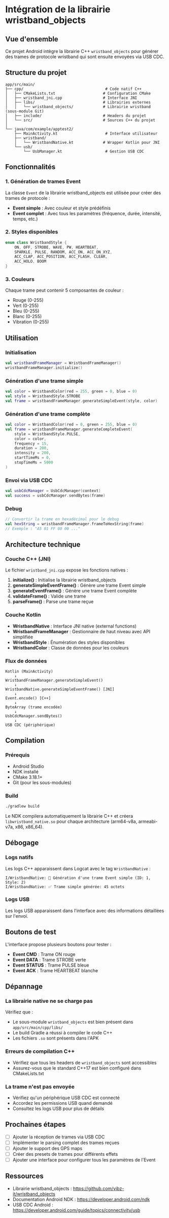 # Intégration de la librairie wristband_objects

## Vue d'ensemble

Ce projet Android intègre la librairie C++ `wristband_objects` pour générer des trames de protocole wristband qui sont ensuite envoyées via USB CDC.

## Structure du projet

```
app/src/main/
├── cpp/                                    # Code natif C++
│   ├── CMakeLists.txt                     # Configuration CMake
│   ├── wristband_jni.cpp                  # Interface JNI
│   ├── libs/                              # Librairies externes
│   │   └── wristband_objects/             # Librairie wristband (sous-module Git)
│   ├── include/                           # Headers du projet
│   └── src/                               # Sources C++ du projet
│
└── java/com/example/apptest2/
    ├── MainActivity.kt                     # Interface utilisateur
    ├── wristband/
    │   └── WristbandNative.kt             # Wrapper Kotlin pour JNI
    └── usb/
        └── UsbManager.kt                   # Gestion USB CDC
```

## Fonctionnalités

### 1. Génération de trames Event

La classe `Event` de la librairie wristband_objects est utilisée pour créer des trames de protocole :

- **Event simple** : Avec couleur et style prédéfinis
- **Event complet** : Avec tous les paramètres (fréquence, durée, intensité, temps, etc.)

### 2. Styles disponibles

```kotlin
enum class WristbandStyle {
    ON, OFF, STROBE, WAVE, PW, HEARTBEAT, 
    SPARKLE, PULSE, RANDOM, ACC_ON, ACC_ON_XYZ, 
    ACC_CLAP, ACC_POSITION, ACC_FLASH, CLEAR, 
    ACC_HOLO, BOOM
}
```

### 3. Couleurs

Chaque trame peut contenir 5 composantes de couleur :
- Rouge (0-255)
- Vert (0-255)
- Bleu (0-255)
- Blanc (0-255)
- Vibration (0-255)

## Utilisation

### Initialisation

```kotlin
val wristbandFrameManager = WristbandFrameManager()
wristbandFrameManager.initialize()
```

### Génération d'une trame simple

```kotlin
val color = WristbandColor(red = 255, green = 0, blue = 0)
val style = WristbandStyle.STROBE
val frame = wristbandFrameManager.generateSimpleEvent(style, color)
```

### Génération d'une trame complète

```kotlin
val color = WristbandColor(red = 0, green = 255, blue = 0)
val frame = wristbandFrameManager.generateCompleteEvent(
    style = WristbandStyle.PULSE,
    color = color,
    frequency = 15,
    duration = 200,
    intensity = 200,
    startTimeMs = 0,
    stopTimeMs = 5000
)
```

### Envoi via USB CDC

```kotlin
val usbCdcManager = UsbCdcManager(context)
val success = usbCdcManager.sendBytes(frame)
```

### Debug

```kotlin
// Convertir la trame en hexadécimal pour le debug
val hexString = wristbandFrameManager.frameToHexString(frame)
// Exemple : "A5 01 FF 00 00 ..."
```

## Architecture technique

### Couche C++ (JNI)

Le fichier `wristband_jni.cpp` expose les fonctions natives :

1. **initialize()** : Initialise la librairie wristband_objects
2. **generateSimpleEventFrame()** : Génère une trame Event simple
3. **generateEventFrame()** : Génère une trame Event complète
4. **validateFrame()** : Valide une trame
5. **parseFrame()** : Parse une trame reçue

### Couche Kotlin

- **WristbandNative** : Interface JNI native (external functions)
- **WristbandFrameManager** : Gestionnaire de haut niveau avec API simplifiée
- **WristbandStyle** : Énumération des styles disponibles
- **WristbandColor** : Classe de données pour les couleurs

### Flux de données

```
Kotlin (MainActivity)
    ↓
WristbandFrameManager.generateSimpleEvent()
    ↓
WristbandNative.generateSimpleEventFrame() [JNI]
    ↓
Event.encode() [C++]
    ↓
ByteArray (trame encodée)
    ↓
UsbCdcManager.sendBytes()
    ↓
USB CDC (périphérique)
```

## Compilation

### Prérequis

- Android Studio
- NDK installé
- CMake 3.18.1+
- Git (pour les sous-modules)

### Build

```bash
./gradlew build
```

Le NDK compilera automatiquement la librairie C++ et créera `libwristband_native.so` pour chaque architecture (arm64-v8a, armeabi-v7a, x86, x86_64).

## Débogage

### Logs natifs

Les logs C++ apparaissent dans Logcat avec le tag `WristbandNative` :

```
I/WristbandNative: 🔧 Génération d'une trame Event simple (ID: 1, Style: 2)
I/WristbandNative: ✅ Trame simple générée: 45 octets
```

### Logs USB

Les logs USB apparaissent dans l'interface avec des informations détaillées sur l'envoi.

## Boutons de test

L'interface propose plusieurs boutons pour tester :

- **Event CMD** : Trame ON rouge
- **Event DATA** : Trame STROBE verte
- **Event STATUS** : Trame PULSE bleue
- **Event ACK** : Trame HEARTBEAT blanche

## Dépannage

### La librairie native ne se charge pas

Vérifiez que :
- Le sous-module `wristband_objects` est bien présent dans `app/src/main/cpp/libs/`
- Le build Gradle a réussi à compiler le code C++
- Les fichiers `.so` sont présents dans l'APK

### Erreurs de compilation C++

- Vérifiez que tous les headers de `wristband_objects` sont accessibles
- Assurez-vous que le standard C++17 est bien configuré dans CMakeLists.txt

### La trame n'est pas envoyée

- Vérifiez qu'un périphérique USB CDC est connecté
- Accordez les permissions USB quand demandé
- Consultez les logs USB pour plus de détails

## Prochaines étapes

- [ ] Ajouter la réception de trames via USB CDC
- [ ] Implémenter le parsing complet des trames reçues
- [ ] Ajouter le support des GPS maps
- [ ] Créer des presets de trames pour différents effets
- [ ] Ajouter une interface pour configurer tous les paramètres de l'Event

## Ressources

- Librairie wristband_objects : https://github.com/vibz-it/wristband_objects
- Documentation Android NDK : https://developer.android.com/ndk
- USB CDC Android : https://developer.android.com/guide/topics/connectivity/usb

